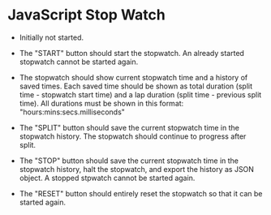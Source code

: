 # JavaScript Stop Watch 

- Initially not started.

- The "START" button should start the stopwatch. An already started 
  stopwatch cannot be started again.

- The stopwatch should show current stopwatch time and a history of
  saved times. Each saved time should be shown as total duration 
  (split time - stopwatch start time) and a lap duration (split time - 
  previous split time). All durations must be shown in this format:
  "hours:mins:secs.milliseconds"

- The "SPLIT" button should save the current stopwatch time in the 
  stopwatch history. The stopwatch should continue to progress after 
  split.

- The "STOP" button should save the current stopwatch time in the 
  stopwatch history, halt the stopwatch, and export the history as 
  JSON object. A stopped stpwatch cannot be started again.

- The "RESET" button should entirely reset the stopwatch so that it 
  can be started again.
